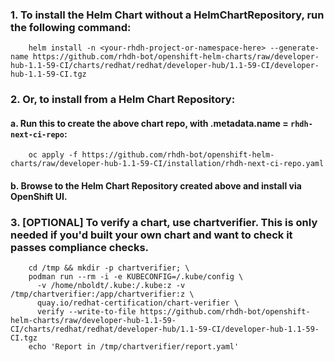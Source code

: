 
### 1. To install the Helm Chart without a HelmChartRepository, run the following command:

```
    helm install -n <your-rhdh-project-or-namespace-here> --generate-name https://github.com/rhdh-bot/openshift-helm-charts/raw/developer-hub-1.1-59-CI/charts/redhat/redhat/developer-hub/1.1-59-CI/developer-hub-1.1-59-CI.tgz
```

### 2. Or, to install from a Helm Chart Repository:

#### a. Run this to create the above chart repo, with .metadata.name = `rhdh-next-ci-repo`:

```
    oc apply -f https://github.com/rhdh-bot/openshift-helm-charts/raw/developer-hub-1.1-59-CI/installation/rhdh-next-ci-repo.yaml
```

#### b. Browse to the Helm Chart Repository created above and install via OpenShift UI.

### 3. [OPTIONAL] To verify a chart, use chartverifier. This is only needed if you'd built your own chart and want to check it passes compliance checks.

```
    cd /tmp && mkdir -p chartverifier; \
    podman run --rm -i -e KUBECONFIG=/.kube/config \
      -v /home/nboldt/.kube:/.kube:z -v /tmp/chartverifier:/app/chartverifier:z \
      quay.io/redhat-certification/chart-verifier \
      verify --write-to-file https://github.com/rhdh-bot/openshift-helm-charts/raw/developer-hub-1.1-59-CI/charts/redhat/redhat/developer-hub/1.1-59-CI/developer-hub-1.1-59-CI.tgz
    echo 'Report in /tmp/chartverifier/report.yaml'
```    

